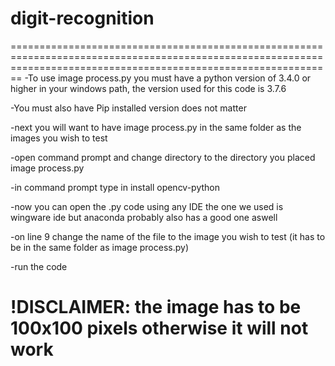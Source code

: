 # digit-recognition

====================================================================================================================================================================
-To use image process.py you must have a python version of 3.4.0 or higher in your windows path, the version used for this code is 3.7.6

-You must also have Pip installed version does not matter

-next you will want to have image process.py in the same folder as the images you wish to test

-open command prompt and change directory to the directory you placed image process.py

-in command prompt type in   install opencv-python

-now you can open the .py code using any IDE the one we used is wingware ide but anaconda probably also has a good one aswell

-on line 9 change the name of the file to the image you wish to test (it has to be in the same folder as image process.py)

-run the code

!DISCLAIMER: the image has to be 100x100 pixels otherwise it will not work
====================================================================================================================================================================



